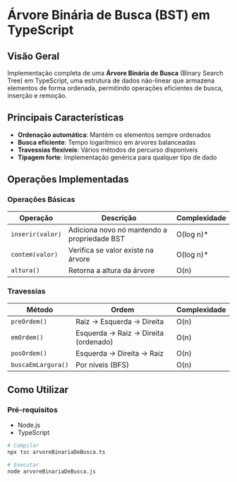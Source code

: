 # Árvore Binária de Busca (BST) em TypeScript

## Visão Geral
Implementação completa de uma **Árvore Binária de Busca** (Binary Search Tree) em TypeScript, uma estrutura de dados não-linear que armazena elementos de forma ordenada, permitindo operações eficientes de busca, inserção e remoção.

## Principais Características
- **Ordenação automática**: Mantém os elementos sempre ordenados
- **Busca eficiente**: Tempo logarítmico em árvores balanceadas
- **Travessias flexíveis**: Vários métodos de percurso disponíveis
- **Tipagem forte**: Implementação genérica para qualquer tipo de dado

## Operações Implementadas

### Operações Básicas
| Operação | Descrição | Complexidade |
|----------|-----------|--------------|
| `inserir(valor)` | Adiciona novo nó mantendo a propriedade BST | O(log n)* |
| `contem(valor)` | Verifica se valor existe na árvore | O(log n)* |
| `altura()` | Retorna a altura da árvore | O(n) |

### Travessias
| Método | Ordem | Complexidade |
|--------|-------|--------------|
| `preOrdem()` | Raiz → Esquerda → Direita | O(n) |
| `emOrdem()` | Esquerda → Raiz → Direita (ordenado) | O(n) |
| `posOrdem()` | Esquerda → Direita → Raiz | O(n) |
| `buscaEmLargura()` | Por níveis (BFS) | O(n) |

## Como Utilizar

### Pré-requisitos
- Node.js
- TypeScript

```bash
# Compilar
npx tsc arvoreBinariaDeBusca.ts

# Executar
node arvoreBinariaDeBusca.js
